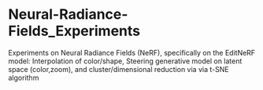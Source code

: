 # Neural-Radiance-Fields_Experiments
Experiments on Neural Radiance Fields (NeRF), specifically on the EditNeRF model: Interpolation of color/shape, Steering generative model on latent space (color,zoom), and cluster/dimensional reduction via via t-SNE algorithm
